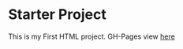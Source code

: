 # Starter Project
This is my First HTML project.
GH-Pages view [here](https://panc0046.github.io/starter/)